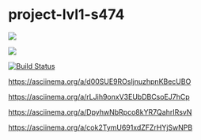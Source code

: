 # project-lvl1-s474

<a href="https://codeclimate.com/github/ulanivan/project-lvl1-s474/maintainability"><img src="https://api.codeclimate.com/v1/badges/1d7cc344be34a02206ce/maintainability" /></a>

<a href="https://codeclimate.com/github/ulanivan/project-lvl1-s474/test_coverage"><img src="https://api.codeclimate.com/v1/badges/1d7cc344be34a02206ce/test_coverage" /></a>

[![Build Status](https://travis-ci.org/ulanivan/project-lvl1-s474.svg?branch=master)](https://travis-ci.org/ulanivan/project-lvl1-s474)

https://asciinema.org/a/d00SUE9ROsljnuzhpnKBecUBO

https://asciinema.org/a/rLJih9onxV3EUbDBCsoEJ7hCp

https://asciinema.org/a/DpyhwNbRpco8kYR7QahrIRsvN

https://asciinema.org/a/cok2TymU691xdZFZrHYjSwNPB